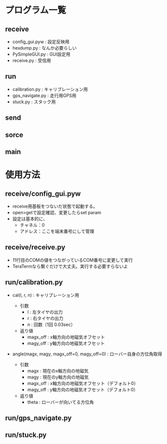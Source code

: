 # プログラム一覧

## receive
- config_gui.pyw : 設定反映用
- hexdump.py : なんか必要らしい
- PySimpleGUI.py : GUI設定用
- receive.py : 受信用

## run
- calibration.py : キャリブレーション用
- gps_navigate.py : 走行用GPS用
- stuck.py : スタック用

## send
## sorce
## main

# 使用方法
## receive/config_gui.pyw
- receive用基板をつないだ状態で起動する。
- open>getで設定確認、変更したらset param
- 設定は基本的に、
    - チャネル：0
    - アドレス：ここを端末番号にして管理

## receive/receive.py
- 11行目のCOMの値をつながっているCOM番号に変更して実行
- TeraTermなら繋ぐだけで大丈夫。実行する必要すらないよ

## run/calibration.py
- cal(l, r, n) : キャリブレーション用
    - 引数
        - l : 左タイヤの出力
        - r : 右タイヤの出力
        - n : 回数（1回 0.03sec）
    - 返り値
        - magx_off : x軸方向の地磁気オフセット
        - magy_off : y軸方向の地磁気オフセット

- angle(magx, magy, magx_off=0, magy_off=0) : ローバー自身の方位角取得
    - 引数
        - magx : 現在のx軸方向の地磁気
        - magy : 現在のy軸方向の地磁気
        - magx_off : x軸方向の地磁気オフセット（デフォルト0）
        - magy_off : y軸方向の地磁気オフセット（デフォルト0）
    - 返り値
        - theta : ローバーが向いてる方位角

## run/gps_navigate.py

## run/stuck.py